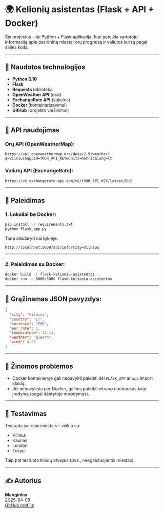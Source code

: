 # 🌍 Kelionių asistentas (Flask + API + Docker)

Šis projektas – tai Python + Flask aplikacija, kuri pateikia vartotojui informaciją apie pasirinktą miestą: orų prognozę ir valiutos kursą pagal šalies kodą.

---

## 🔧 Naudotos technologijos

- **Python 3.10**
- **Flask**
- **Requests** biblioteka
- **OpenWeather API** (orai)
- **ExchangeRate API** (valiutos)
- **Docker** (konteinerizavimui)
- **GitHub** (projekto viešinimui)

---

## 📆 API naudojimas

### Orų API (OpenWeatherMap):
```
https://api.openweathermap.org/data/2.5/weather?q=Vilnius&appid=YOUR_API_KEY&units=metric&lang=lt
```

### Valiutų API (ExchangeRate):
```
https://v6.exchangerate-api.com/v6/YOUR_API_KEY/latest/EUR
```

---

## 🚀 Paleidimas

### 1. Lokaliai be Docker:

```bash
pip install -r requirements.txt
python flask_app.py
```

Tada atsidaryti naršyklėje:  
```
http://localhost:5000/api/info?city=Vilnius
```

---

### 2. Paleidimas su Docker:

```bash
docker build -t flask-kelioniu-asistentas .
docker run -p 5000:5000 flask-kelioniu-asistentas
```

---

## 🔄 Grąžinamas JSON pavyzdys:

```json
{
  "city": "Vilnius",
  "country": "LT",
  "currency": "EUR",
  "eur_rate": 1,
  "temperature": 12.14,
  "weather": "giedra",
  "wind": 4.63
}
```

---

## 🚾 Žinomos problemos

- Docker konteineryje gali nepavykti paleisti dėl `FLASK_APP` ar `app` import klaidų.
- Jei nepavyksta per Docker, galima pateikti ekrano nuotraukas kaip įrodymą (pagal dėstytojo nurodymus).

---

## 🥯 Testavimas

Testuota įvairiais miestais – veikia su:
- Vilnius
- Kaunas
- London
- Tokyo

Taip pat testuota klaidų atvejais (pvz., neegzistuojantis miestas).

---


## ✍️ Autorius

**Mangirdas**  
2025-04-05  
[GitHub profilis](https://github.com/lyneksas)

